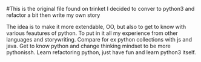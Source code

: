 #This is the original file found on trinket I decided to conver to python3 and refactor a bit then write my own story

The idea is to make it more extendable, OO, but also to get to know with various feautures of python.
To put in it all my experience from other languages and storywriting. Compare for ex python collections with js and java.
Get to know python and change thinking mindset to be more pythonissh.
Learn refactoring python, just have fun and learn python3 itself.